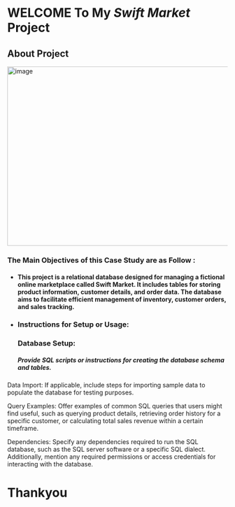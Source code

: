 # WELCOME To My *Swift Market* Project
## About Project
<img src="https://i.pinimg.com/736x/27/ae/20/27ae2059744d3a7814f8fd5d75b1c47c.jpg" alt="image" width="900px" height="410px">

### The Main Objectives of this Case Study are as Follow :
 * ####  This project is a relational database designed for managing a fictional online marketplace called Swift Market. It includes tables for storing product information, customer details, and order data. The database aims to facilitate efficient management of inventory, customer orders, and sales tracking.

 * ### Instructions for Setup or Usage:
   ### Database Setup:
   ##### Provide SQL scripts or instructions for creating the database schema and tables.

Data Import: If applicable, include steps for importing sample data to populate the database for testing purposes.

Query Examples: Offer examples of common SQL queries that users might find useful, such as querying product details, retrieving order history for a specific customer, or calculating total sales revenue within a certain timeframe.

Dependencies: Specify any dependencies required to run the SQL database, such as the SQL server software or a specific SQL dialect. Additionally, mention any required permissions or access credentials for interacting with the database.


# Thankyou
